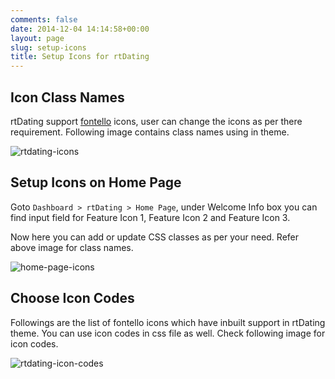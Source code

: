 ```yaml
---
comments: false
date: 2014-12-04 14:14:58+00:00
layout: page
slug: setup-icons
title: Setup Icons for rtDating
---
```


## Icon Class Names

rtDating support [fontello](http://fontello.com/) icons, user can change the icons as per there requirement. Following image contains class names using in theme.

![rtdating-icons](https://cloud.githubusercontent.com/assets/1140315/5297539/d49868ac-7bd5-11e4-9f01-611a10b6298b.png)


## Setup Icons on Home Page


Goto `Dashboard > rtDating > Home Page`, under Welcome Info box you can find input field for Feature Icon 1, Feature Icon 2 and Feature Icon 3.

Now here you can add or update CSS classes as per your need. Refer above image for class names.

![home-page-icons](https://cloud.githubusercontent.com/assets/1140315/5297726/2619ae78-7bd8-11e4-84c5-d45764fbd295.png)


## Choose Icon Codes


Followings are the list of fontello icons which have inbuilt support in rtDating theme. You can use icon codes in css file as well. Check following image for icon codes.

![rtdating-icon-codes](https://cloud.githubusercontent.com/assets/1140315/5297996/d4ac8b74-7bdb-11e4-8c0d-e515c583d288.png)
